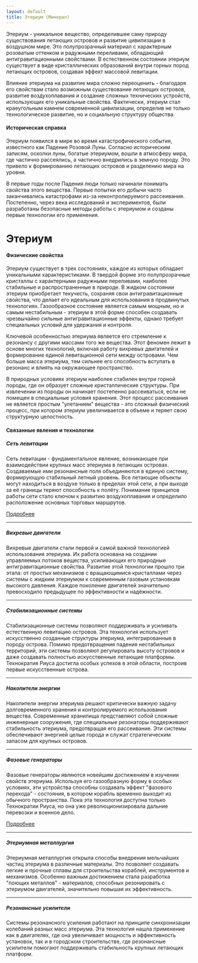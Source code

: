 ```yaml
---
layout: default
title: Этериум (Минерал)
---
```


Этериум - уникальное вещество, определившее саму природу существования летающих островов и развитие цивилизации в воздушном мире. Это полупрозрачный материал с характерным розоватым оттенком и радужными переливами, обладающий антигравитационными свойствами. В естественном состоянии этериум существует в виде кристаллических образований внутри горных пород летающих островов, создавая эффект массовой левитации.

Влияние этериума на развитие мира сложно переоценить - благодаря его свойствам стало возможным существование летающих островов, развитие воздухоплавания и создание сложных технических устройств, использующих его уникальные свойства. Фактически, этериум стал краеугольным камнем современной цивилизации, определив не только технологическое развитие, но и социальную структуру общества.

#### Историческая справка

Этериум появился в мире во время катастрофического события, известного как Падение Розовой Луны. Согласно историческим записям, осколки луны, богатые этериумом, вошли в атмосферу мира, где частично рассеялись, а частично внедрились в земную породу. Это привело к формированию летающих островов и разделению мира на уровни.

В первые годы после Падения люди только начинали понимать свойства этого вещества. Первые попытки его добычи часто заканчивались катастрофами из-за неконтролируемого рассеивания. Постепенно, через века исследований и экспериментов, были разработаны безопасные методы работы с этериумом и созданы первые технологии его применения.
# Этериум

#### Физические свойства

Этериум существует в трех состояниях, каждое из которых обладает уникальными характеристиками. В твердой форме это полупрозрачные кристаллы с характерными радужными переливами, наиболее стабильные и распространенные в природе. В жидком состоянии этериум приобретает текучесть, сохраняя свои антигравитационные свойства, что делает его идеальным для использования в продвинутых технологиях. Газообразное состояние является самым мощным, но и самым нестабильным - этериум в этой форме способен создавать чрезвычайно сильные антигравитационные эффекты, однако требует специальных условий для удержания и контроля.

Ключевой особенностью этериума является его стремление к резонансу с другими массами того же вещества. Этот феномен лежит в основе многих технологий, включая работу вихревых двигателей и формирование единой левитационной сети между островами. Чем больше масса этериума, тем сильнее его способность вступать в резонанс и влиять на окружающее пространство.

В природных условиях этериум наиболее стабилен внутри горной породы, где он образует сложные кристаллические структуры. При извлечении из породы он начинает постепенно рассеиваться, если не помещен в специальные условия хранения. Этот процесс рассеивания не является простым "улетанием" вещества - это сложный физический процесс, при котором этериум увеличивается в объеме и теряет свою структурную целостность.

#### Связанные явления и технологии

##### Сеть левитации
Сеть левитации - фундаментальное явление, возникающее при взаимодействии крупных масс этериума в летающих островах. Создаваемые ими резонансные поля объединяются в единую систему, формирующую стабильный летный уровень. Все летающие объекты могут находиться в воздухе только в пределах этой сети, а при выходе за её границы теряют способность к полёту. Понимание принципов работы сети стало ключом к развитию воздухоплавания и определило расположение основных торговых маршрутов.

<a href="{{ '/data/glossary/levitation-network.html' | relative_url }}">Подробнее</a>

<hr>

##### Вихревые двигатели
Вихревые двигатели стали первой и самой важной технологией использования этериума. Их работа основана на создании управляемых потоков вещества, усиливающих его природные антигравитационные свойства. Развитие этой технологии прошло три этапа: от простых механизмов с вращающимися кристаллами через системы с жидким этериумом к современным газовым установкам высокого давления. Каждое поколение двигателей значительно превосходило предыдущее по эффективности и надёжности.

<hr>

##### Стабилизационные системы
Стабилизационные системы позволяют поддерживать и усиливать естественную левитацию островов. Эта технология использует искусственно созданные структуры этериума, интегрированные в породу острова. Помимо предотвращения падения нестабильных территорий, эти системы позволяют регулировать высоту островов и даже создавать полностью искусственные летающие платформы. Технократия Риуса достигла особых успехов в этой области, построив первые искусственные острова.

<hr>

##### Накопители энергии
Накопители энергии этериума решают критически важную задачу долговременного хранения и контролируемого использования вещества. Современные хранилища представляют собой сложные инженерные сооружения, где специальные резонаторы поддерживают стабильность этериума, предотвращая его рассеивание. Эти системы обеспечивают энергией целые города и служат стратегическим запасом для крупных островов.

<hr>

##### Фазовые генераторы
Фазовые генераторы являются новейшим достижением в изучении свойств этериума. Используя его газообразную форму в особых условиях, эти устройства способны создавать эффект "фазового перехода" - состояния, в котором корабль временно выходит из обычного пространства. Пока эта технология доступна только Технократии Риуса, но она уже революционизировала дальние перевозки и военное дело.

<a href="{{ '/data/glossary/phase-transition.html' | relative_url }}">Подробнее</a>

<hr>

##### Этериумная металлургия
Этериумная металлургия открыла способы внедрения мельчайших частиц этериума в различные материалы. Это позволяет создавать легкие и прочные сплавы для строительства кораблей, инструментов и механизмов. Особенно важным достижением стала разработка "поющих металлов" - материалов, способных резонировать с этериумом двигателей, значительно повышая их эффективность.

<hr>

##### Резонансные усилители
Системы резонансного усиления работают на принципе синхронизации колебаний разных масс этериума. Эта технология нашла применение как в двигателях, где она увеличивает мощность и эффективность установок, так и в городском строительстве, где резонансные усилители помогают поддерживать стабильность крупных летающих платформ.
